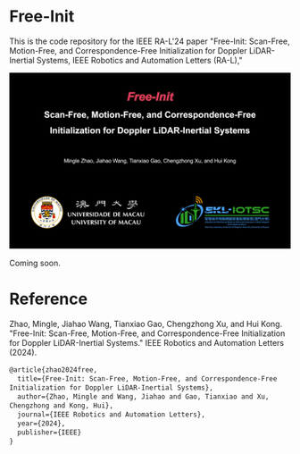# Free-Init

This is the code repository for the IEEE RA-L'24 paper "Free-Init: Scan-Free, Motion-Free, and Correspondence-Free Initialization for Doppler LiDAR-Inertial Systems, IEEE Robotics and Automation Letters (RA-L),"

[![Free-Init: Scan-Free, Motion-Free, and Correspondence-Free Initialization for Doppler LiDAR-Inertial Systems](Free-Init_cover.png)](https://youtu.be/FbyzvJ-4bHI "Free-Init: Scan-Free, Motion-Free, and Correspondence-Free Initialization for Doppler LiDAR-Inertial Systems")

Coming soon. 

# Reference

Zhao, Mingle, Jiahao Wang, Tianxiao Gao, Chengzhong Xu, and Hui Kong. "Free-Init: Scan-Free, Motion-Free, and Correspondence-Free Initialization for Doppler LiDAR-Inertial Systems." IEEE Robotics and Automation Letters (2024). 

```
@article{zhao2024free,
  title={Free-Init: Scan-Free, Motion-Free, and Correspondence-Free Initialization for Doppler LiDAR-Inertial Systems},
  author={Zhao, Mingle and Wang, Jiahao and Gao, Tianxiao and Xu, Chengzhong and Kong, Hui},
  journal={IEEE Robotics and Automation Letters},
  year={2024},
  publisher={IEEE}
}
```
